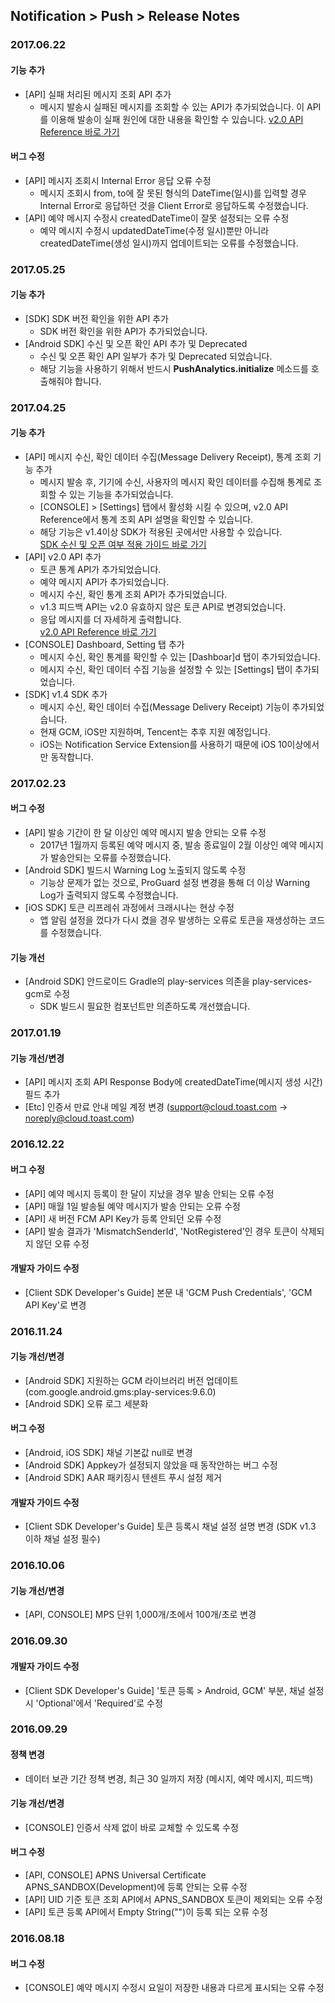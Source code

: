 ## Notification > Push > Release Notes

### 2017.06.22
#### 기능 추가
* [API] 실패 처리된 메시지 조회 API 추가
    * 메시지 발송시 실패된 메시지를 조회할 수 있는 API가 추가되었습니다.
    이 API를 이용해 발송이 실패 원인에 대한 내용을 확인할 수 있습니다.
    <a href="/en/Notification/Push/en/Developer%60s%20Guide" target="_blank">v2.0 API Reference 바로 가기</a>

#### 버그 수정
* [API] 메시지 조회시 Internal Error 응답 오류 수정
    * 메시지 조회시 from, to에 잘 못된 형식의 DateTime(일시)를 입력할 경우 Internal Error로 응답하던 것을 Client Error로 응답하도록 수정했습니다.
* [API] 예약 메시지 수정시 createdDateTime이 잘못 설정되는 오류 수정
    * 예약 메시지 수정시 updatedDateTime(수정 일시)뿐만 아니라 createdDateTime(생성 일시)까지 업데이트되는 오류를 수정했습니다.


### 2017.05.25
#### 기능 추가
* [SDK] SDK 버전 확인을 위한 API 추가
    * SDK 버전 확인을 위한 API가 추가되었습니다.
* [Android SDK] 수신 및 오픈 확인 API 추가 및 Deprecated
    * 수신 및 오픈 확인 API 일부가 추가 및 Deprecated 되었습니다.
    * 해당 기능을 사용하기 위해서 반드시 **PushAnalytics.initialize** 메소드를 호출해줘야 합니다.


### 2017.04.25
#### 기능 추가
* [API] 메시지 수신, 확인 데이터 수집(Message Delivery Receipt), 통계 조회 기능 추가
    * 메시지 발송 후, 기기에 수신, 사용자의 메시지 확인 데이터를 수집해 통계로 조회할 수 있는 기능을 추가되었습니다.
    * [CONSOLE] > [Settings] 탭에서 활성화 시킬 수 있으며, v2.0 API Reference에서 통계 조회 API 설명을 확인할 수 있습니다.
    * 해당 기능은 v1.4이상 SDK가 적용된 곳에서만 사용할 수 있습니다.    
    <a href="/en/Notification/Push/en/Client%20SDK%20Guide/#_4" target="_blank">SDK 수신 및 오픈 여부 적용 가이드 바로 가기</a>
* [API] v2.0 API 추가
    * 토큰 통계 API가 추가되었습니다.
    * 예약 메시지 API가 추가되었습니다.
    * 메시지 수신, 확인 통계 조회 API가 추가되었습니다.
    * v1.3 피드백 API는 v2.0 유효하지 않은 토큰 API로 변경되었습니다.
    * 응답 메시지를 더 자세하게 출력합니다.    
    <a href="/en/Notification/Push/en/Developer%60s%20Guide" target="_blank">v2.0 API Reference 바로 가기</a>
* [CONSOLE] Dashboard, Setting 탭 추가
    * 메시지 수신, 확인 통계를 확인할 수 있는 [Dashboar]d 탭이 추가되었습니다.
    * 메시지 수신, 확인 데이터 수집 기능을 설정할 수 있는 [Settings] 탭이 추가되었습니다.
* [SDK] v1.4 SDK 추가
    * 메시지 수신, 확인 데이터 수집(Message Delivery Receipt) 기능이 추가되었습니다.
    * 현재 GCM, iOS만 지원하며, Tencent는 추후 지원 예정입니다.
    * iOS는 Notification Service Extension를 사용하기 때문에 iOS 10이상에서만 동작합니다.

### 2017.02.23
#### 버그 수정
* [API] 발송 기간이 한 달 이상인 예약 메시지 발송 안되는 오류 수정
    * 2017년 1월까지 등록된 예약 메시지 중, 발송 종료일이 2월 이상인 예약 메시지가 발송안되는 오류를 수정했습니다.
* [Android SDK] 빌드시 Warning Log 노출되지 않도록 수정
    * 기능상 문제가 없는 것으로, ProGuard 설정 변경을 통해 더 이상 Warning Log가 출력되지 않도록 수정했습니다.
* [iOS SDK] 토큰 리프레쉬 과정에서 크래시나는 현상 수정
    * 앱 알림 설정을 껐다가 다시 켰을 경우 발생하는 오류로 토큰을 재생성하는 코드를 수정했습니다.

#### 기능 개선
* [Android SDK] 안드로이드 Gradle의 play-services 의존을 play-services-gcm로 수정
    * SDK 빌드시 필요한 컴포넌트만 의존하도록 개선했습니다.

### 2017.01.19

#### 기능 개선/변경
* [API] 메시지 조회 API Response Body에 createdDateTime(메시지 생성 시간) 필드 추가
* [Etc] 인증서 만료 안내 메일 계정 변경 (support@cloud.toast.com -> noreply@cloud.toast.com)

### 2016.12.22
#### 버그 수정
* [API] 예약 메시지 등록이 한 달이 지났을 경우 발송 안되는 오류 수정
* [API] 매월 1일 발송될 예약 메시지가 발송 안되는 오류 수정
* [API] 새 버전 FCM API Key가 등록 안되던 오류 수정
* [API] 발송 결과가 'MismatchSenderId', 'NotRegistered'인 경우 토큰이 삭제되지 않던 오류 수정

#### 개발자 가이드 수정
* [Client SDK Developer's Guide] 본문 내 'GCM Push Credentials', 'GCM API Key'로 변경

### 2016.11.24
#### 기능 개선/변경
* [Android SDK] 지원하는 GCM 라이브러리 버전 업데이트(com.google.android.gms:play-services:9.6.0)
* [Android SDK] 오류 로그 세분화

#### 버그 수정
* [Android, iOS SDK] 채널 기본값 null로 변경
* [Android SDK] Appkey가 설정되지 않았을 때 동작안하는 버그 수정
* [Android SDK] AAR 패키징시 텐센트 푸시 설정 제거

#### 개발자 가이드 수정
* [Client SDK Developer's Guide] 토큰 등록시 채널 설정 설명 변경 (SDK v1.3 이하 채널 설정 필수)

### 2016.10.06
#### 기능 개선/변경
* [API, CONSOLE] MPS 단위 1,000개/초에서 100개/초로 변경

### 2016.09.30
#### 개발자 가이드 수정
* [Client SDK Developer's Guide] '토큰 등록 > Android, GCM' 부분, 채널 설정시 'Optional'에서 'Required'로 수정

### 2016.09.29
#### 정책 변경
* 데이터 보관 기간 정책 변경, 최근 30 일까지 저장 (메시지, 예약 메시지, 피드백)

#### 기능 개선/변경
* [CONSOLE] 인증서 삭제 없이 바로 교체할 수 있도록 수정

#### 버그 수정
* [API, CONSOLE] APNS Universal Certificate APNS_SANDBOX(Development)에 등록 안되는 오류 수정
* [API] UID 기준 토큰 조회 API에서 APNS_SANDBOX 토큰이 제외되는 오류 수정
* [API] 토큰 등록 API에서 Empty String("")이 등록 되는 오류 수정

### 2016.08.18
#### 버그 수정
* [CONSOLE] 예약 메시지 수정시 요일이 저장한 내용과 다르게 표시되는 오류 수정
